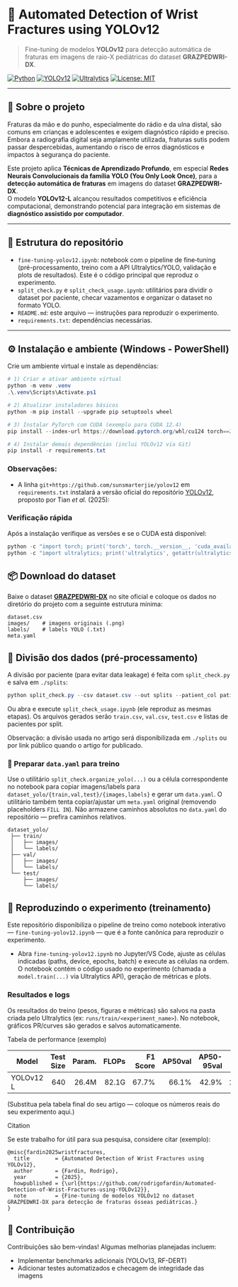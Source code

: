 # 🦴 Automated Detection of Wrist Fractures using YOLOv12

> Fine-tuning de modelos **YOLOv12** para detecção automática de fraturas em imagens de raio-X pediátricas do dataset **GRAZPEDWRI-DX**.

[![Python](https://img.shields.io/badge/Python-3.10+-blue.svg)](https://www.python.org/)
[![YOLOv12](https://img.shields.io/badge/Model-YOLOv12-black)](https://github.com/sunsmarterjie/yolov12)
[![Ultralytics](https://img.shields.io/badge/Ultralytics-API-yellow)](https://github.com/ultralytics/ultralytics)
[![License: MIT](https://img.shields.io/badge/License-MIT-green.svg)](LICENSE)

---

## 🧠 Sobre o projeto

Fraturas da mão e do punho, especialmente do rádio e da ulna distal, são comuns em crianças e adolescentes e exigem diagnóstico rápido e preciso.  
Embora a radiografia digital seja amplamente utilizada, fraturas sutis podem passar despercebidas, aumentando o risco de erros diagnósticos e impactos à segurança do paciente.  

Este projeto aplica **Técnicas de Aprendizado Profundo**, em especial **Redes Neurais Convolucionais da família YOLO (You Only Look Once)**, para a **detecção automática de fraturas** em imagens do dataset **GRAZPEDWRI-DX**.  
O modelo **YOLOv12-L** alcançou resultados competitivos e eficiência computacional, demonstrando potencial para integração em sistemas de **diagnóstico assistido por computador**.

---

## 📁 Estrutura do repositório

- `fine-tuning-yolov12.ipynb`: notebook com o pipeline de fine‑tuning (pré-processamento, treino com a API Ultralytics/YOLO, validação e plots de resultados). Este é o código principal que reproduz o experimento.
- `split_check.py` e `split_check_usage.ipynb`: utilitários para dividir o dataset por paciente, checar vazamentos e organizar o dataset no formato YOLO.
- `README.md`: este arquivo — instruções para reproduzir o experimento.
- `requirements.txt`: dependências necessárias.


---

## ⚙️ Instalação e ambiente (Windows - PowerShell)

Crie um ambiente virtual e instale as dependências:

```powershell
# 1) Criar e ativar ambiente virtual
python -m venv .venv
.\.venv\Scripts\Activate.ps1

# 2) Atualizar instaladores básicos
python -m pip install --upgrade pip setuptools wheel

# 3) Instalar PyTorch com CUDA (exemplo para CUDA 12.4)
pip install --index-url https://download.pytorch.org/whl/cu124 torch==2.5.1+cu124 torchvision --extra-index-url https://pypi.org/simple

# 4) Instalar demais dependências (inclui YOLOv12 via Git)
pip install -r requirements.txt

```

### Observações:

- A linha `git+https://github.com/sunsmarterjie/yolov12` em `requirements.txt` instalará a versão oficial do repositório [YOLOv12](https://github.com/sunsmarterjie/yolov12), proposto por Tian *et al.* (2025):

### Verificação rápida

Após a instalação verifique as versões e se o CUDA está disponível:

```powershell
python -c "import torch; print('torch', torch.__version__, 'cuda_available=', torch.cuda.is_available())"
python -c "import ultralytics; print('ultralytics', getattr(ultralytics, '__version__', 'git'))"
```

## 📦 Download do dataset

Baixe o dataset [**GRAZPEDWRI-DX**](https://figshare.com/articles/dataset/GRAZPEDWRI-DX/14825193) no site oficial e coloque os dados no diretório do projeto com a seguinte estrutura mínima:

```
dataset.csv
images/    # imagens originais (.png)
labels/    # labels YOLO (.txt)
meta.yaml
```

## 🧩 Divisão dos dados (pré‑processamento)

A divisão por paciente (para evitar data leakage) é feita com `split_check.py` e salva em `./splits`:

```powershell
python split_check.py --csv dataset.csv --out splits --patient_col patient_id
```

Ou abra e execute `split_check_usage.ipynb` (ele reproduz as mesmas etapas). Os arquivos gerados serão `train.csv`, `val.csv`, `test.csv` e listas de pacientes por split.

Observação: a divisão usada no artigo será disponibilizada em `./splits` ou por link público quando o artigo for publicado.

### 🧾 Preparar `data.yaml` para treino

Use o utilitário `split_check.organize_yolo(...)` ou a célula correspondente no notebook para copiar imagens/labels para `dataset_yolo/{train,val,test}/{images,labels}` e gerar um `data.yaml`. O utilitário também tenta copiar/ajustar um `meta.yaml` original (removendo placeholders `FILL IN`). Não armazene caminhos absolutos no `data.yaml` do repositório — prefira caminhos relativos.

```
dataset_yolo/
 ├── train/
 │   ├── images/
 │   └── labels/
 ├── val/
 │   ├── images/
 │   └── labels/
 └── test/
     ├── images/
     └── labels/
```

## 🚀 Reproduzindo o experimento (treinamento)

Este repositório disponibiliza o pipeline de treino como notebook interativo — `fine-tuning-yolov12.ipynb` — que é a fonte canônica para reproduzir o experimento.

- Abra `fine-tuning-yolov12.ipynb` no Jupyter/VS Code, ajuste as células indicadas (paths, device, epochs, batch) e execute as células na ordem. O notebook contém o código usado no experimento (chamada a `model.train(...)` via Ultralytics API), geração de métricas e plots.

### Resultados e logs

Os resultados do treino (pesos, figuras e métricas) são salvos na pasta criada pelo Ultralytics (ex: `runs/train/<experiment_name>`). No notebook, gráficos PR/curves são gerados e salvos automaticamente.

Tabela de performance (exemplo)

| Model | Test Size |  Param. | FLOPs | F1 Score | AP50val | AP50-95val | Speed |
|---|---:|---:|---:|---:|---:|---:|---:|
| YOLOv12 L | 640 | 26.4M | 82.1G | 67.7% | 66.1% | 42.9% | 24.3ms |

(Substitua pela tabela final do seu artigo — coloque os números reais do seu experimento aqui.)

Citation

Se este trabalho for útil para sua pesquisa, considere citar (exemplo):

```
@misc{fardin2025wristfractures,
  title        = {Automated Detection of Wrist Fractures using YOLOv12},
  author       = {Fardin, Rodrigo},
  year         = {2025},
  howpublished = {\url{https://github.com/rodrigofardin/Automated-Detection-of-Wrist-Fractures-using-YOLOv12}},
  note         = {Fine-tuning de modelos YOLOv12 no dataset GRAZPEDWRI-DX para detecção de fraturas ósseas pediátricas.}
}
```

## 🤝 Contribuição

Contribuições são bem-vindas!
Algumas melhorias planejadas incluem:

-  Implementar benchmarks adicionais (YOLOv13, RF-DERT)
-  Adicionar testes automatizados e checagem de integridade das imagens

